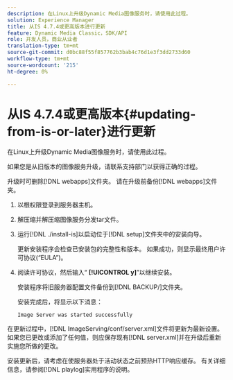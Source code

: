 ```yaml
---
description: 在Linux上升级Dynamic Media图像服务时，请使用此过程。
solution: Experience Manager
title: 从IS 4.7.4或更高版本进行更新
feature: Dynamic Media Classic，SDK/API
role: 开发人员，商业从业者
translation-type: tm+mt
source-git-commit: d0bc88f55f857762b3bab4c76d1e3f3dd2733d60
workflow-type: tm+mt
source-wordcount: '215'
ht-degree: 0%

---
```



# 从IS 4.7.4或更高版本{#updating-from-is-or-later}进行更新

在Linux上升级Dynamic Media图像服务时，请使用此过程。

如果您是从旧版本的图像服务升级，请联系支持部门以获得正确的过程。

升级时可删除[!DNL webapps]文件夹。 请在升级前备份[!DNL webapps]文件夹。

1. 以根权限登录到服务器主机。
1. 解压缩并解压缩图像服务分发tar文件。
1. 运行[!DNL ./install-is]以启动位于[!DNL setup]文件夹中的安装向导。

   更新安装程序会检查已安装包的完整性和版本。 如果成功，则显示最终用户许可协议(“EULA”)。
1. 阅读许可协议，然后输入“ **[!UICONTROL y]**”以继续安装。

   安装程序将旧服务器配置文件备份到[!DNL BACKUP/]文件夹。

   安装完成后，将显示以下消息：

   `Image Server was started successfully`

在更新过程中，[!DNL ImageServing/conf/server.xml]文件将更新为最新设置。 如果您已更改或添加了任何值，则应保存现有[!DNL server.xml]并在升级后重新实施您所做的更改。

安装更新后，请考虑在使服务器处于活动状态之前预热HTTP响应缓存。 有关详细信息，请参阅[!DNL playlog]实用程序的说明。
